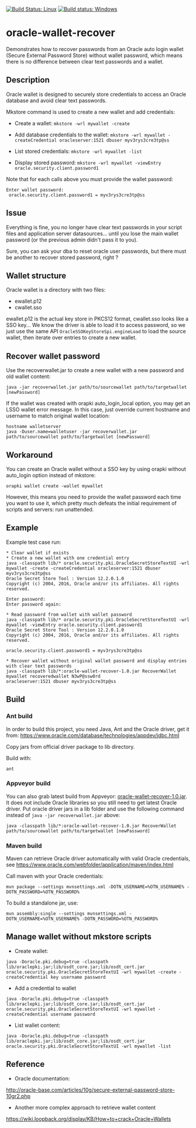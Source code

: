 [![Build Status: Linux](https://travis-ci.org/mguessan/oracle-wallet-recover.svg?branch=master)](https://travis-ci.org/mguessan/oracle-wallet-recover)
[![Build status: Windows](https://ci.appveyor.com/api/projects/status/uuvayjefe931ejpp?svg=true)](https://ci.appveyor.com/project/mguessan/oracle-wallet-recover)

# oracle-wallet-recover
Demonstrates how to recover passwords from an Oracle auto login wallet (Secure External Password Store) without wallet password, which means there is no difference between clear text passwords and a wallet.

## Description
Oracle wallet is designed to securely store credentials to access an Oracle database and avoid clear text passwords.

Mkstore command is used to create a new wallet and add credentials:

- Create a wallet:
`mkstore -wrl mywallet -create`

- Add database credentials to the wallet:
`mkstore -wrl mywallet -createCredential oracleserver:1521 dbuser myv3rys3cre3tp@ss`

- List stored credentials:
`mkstore -wrl mywallet -list`

- Display stored password:
`mkstore -wrl mywallet -viewEntry oracle.security.client.password1`

Note that for each calls above you must provide the wallet password:

```
Enter wallet password:
 oracle.security.client.password1 = myv3rys3cre3tp@ss
```
 
## Issue
Everything is fine, you no longer have clear text passwords in your script files and application server datasources...
until you lose the main wallet password (or the previous admin didn't pass it to you).

Sure, you can ask your dba to reset oracle user passwords, but there must be another to recover stored password, right ?

## Wallet structure
Oracle wallet is a directory with two files:
* ewallet.p12
* cwallet.sso

ewallet.p12 is the actual key store in PKCS12 format, cwallet.sso looks like a SSO key...
We know the driver is able to load it to access password, so we just use the same API `OracleSSOKeyStoreSpi.engineLoad`
to load the source wallet, then iterate over entries to create a new wallet.

## Recover wallet password
Use the recoverwallet.jar to create a new wallet with a new password and old wallet content:

`java -jar recoverwallet.jar path/to/sourcewallet path/to/targetwallet [newPassword]`

If the wallet was created with orapki auto_login_local option, you may get an LSSO wallet error message.
In this case, just override current hostname and username to match original wallet location:

```
hostname walletserver
java -Duser.name=walletuser -jar recoverwallet.jar path/to/sourcewallet path/to/targetwallet [newPassword]
```


## Workaround
You can create an Oracle wallet without a SSO key by using orapki without auto_login option instead of mkstore:

```
orapki wallet create -wallet mywallet
```

However, this means you need to provide the wallet password each time you want to use it, 
which pretty much defeats the initial requirement of scripts and servers: run unattended.

## Example
Example test case run:
```
* Clear wallet if exists
* Create a new wallet with one credential entry
java -classpath lib/* oracle.security.pki.OracleSecretStoreTextUI -wrl mywallet -create -createCredential oracleserver:1521 dbuser myv3rys3cre3tp@ss
Oracle Secret Store Tool : Version 12.2.0.1.0
Copyright (c) 2004, 2016, Oracle and/or its affiliates. All rights reserved.

Enter password:   
Enter password again:   

* Read password from wallet with wallet password
java -classpath lib/* oracle.security.pki.OracleSecretStoreTextUI -wrl mywallet -viewEntry oracle.security.client.password1
Oracle Secret Store Tool : Version 12.2.0.1.0
Copyright (c) 2004, 2016, Oracle and/or its affiliates. All rights reserved.

oracle.security.client.password1 = myv3rys3cre3tp@ss

* Recover wallet without original wallet password and display entries with clear text passwords
java -classpath lib/*:oracle-wallet-recover-1.0.jar RecoverWallet mywallet recoveredwallet N3wP@ssw0rd
oracleserver:1521 dbuser myv3rys3cre3tp@ss
```

## Build
### Ant build
In order to build this project, you need Java, Ant and the Oracle driver, get it from:
https://www.oracle.com/database/technologies/appdev/jdbc.html

Copy jars from official driver package to lib directory.

Build with:
```
ant
```

### Appveyor build
You can also grab latest build from Appveyor: [oracle-wallet-recover-1.0.jar](https://ci.appveyor.com/api/projects/mguessan/oracle-wallet-recover/artifacts/target%2Foracle-wallet-recover-1.0.jar?job=Environment%3A%20JAVA_HOME%3DC%3A%5CProgram%20Files%5CJava%5Cjdk1.8.0).
It does not include Oracle libraries so you still need to get latest Oracle driver.
Put oracle driver jars in a lib folder and use the following command instead of `java -jar recoverwallet.jar` above:

```
java -classpath lib/*:oracle-wallet-recover-1.0.jar RecoverWallet path/to/sourcewallet path/to/targetwallet [newPassword]
```

### Maven build
Maven can retrieve Oracle driver automatically with valid Oracle credentials,
see https://www.oracle.com/webfolder/application/maven/index.html

Call maven with your Oracle credentials:
```
mvn package --settings mvnsettings.xml -DOTN_USERNAME=%OTN_USERNAME% -DOTN_PASSWORD=%OTN_PASSWORD%
``` 

To build a standalone jar, use:
```
mvn assembly:single --settings mvnsettings.xml -DOTN_USERNAME=%OTN_USERNAME% -DOTN_PASSWORD=%OTN_PASSWORD%
``` 


## Manage wallet without mkstore scripts
* Create wallet:

`java -Doracle.pki.debug=true -classpath lib/oraclepki.jar;lib/osdt_core.jar;lib/osdt_cert.jar oracle.security.pki.OracleSecretStoreTextUI -wrl mywallet -create -createCredential key username password`

* Add a credential to wallet

`java -Doracle.pki.debug=true -classpath lib/oraclepki.jar;lib/osdt_core.jar;lib/osdt_cert.jar oracle.security.pki.OracleSecretStoreTextUI -wrl mywallet -createCredential username password`

* List wallet content:

`java -Doracle.pki.debug=true -classpath lib/oraclepki.jar;lib/osdt_core.jar;lib/osdt_cert.jar oracle.security.pki.OracleSecretStoreTextUI -wrl mywallet -list`

## Reference

* Oracle documentation:

http://oracle-base.com/articles/10g/secure-external-password-store-10gr2.php

* Another more complex approach to retrieve wallet content

https://wiki.loopback.org/display/KB/How+to+crack+Oracle+Wallets
    
    
    
